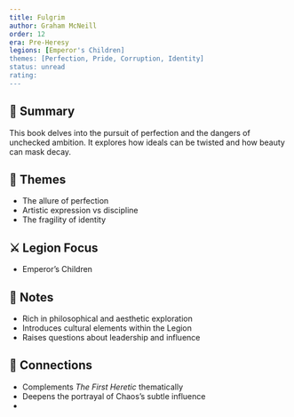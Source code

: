 ```yaml
---
title: Fulgrim  
author: Graham McNeill  
order: 12  
era: Pre-Heresy  
legions: [Emperor's Children]  
themes: [Perfection, Pride, Corruption, Identity]  
status: unread  
rating:  
---
```


## 🧭 Summary  
This book delves into the pursuit of perfection and the dangers of unchecked ambition. It explores how ideals can be twisted and how beauty can mask decay.

## 🧠 Themes  
- The allure of perfection  
- Artistic expression vs discipline  
- The fragility of identity  

## ⚔️ Legion Focus  
- Emperor’s Children  

## 📝 Notes  
- Rich in philosophical and aesthetic exploration  
- Introduces cultural elements within the Legion  
- Raises questions about leadership and influence  

## 🔗 Connections  
- Complements *The First Heretic* thematically  
- Deepens the portrayal of Chaos’s subtle influence  
- 
